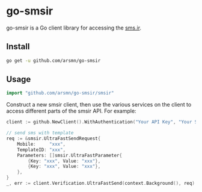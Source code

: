 # go-smsir #

go-smsir is a Go client library for accessing the [sms.ir](https://sms.ir).

## Install ##

```sh
go get -u github.com/arsmn/go-smsir
```

## Usage ##

```go
import "github.com/arsmn/go-smsir/smsir"
```

Construct a new smsir client, then use the various services on the client to
access different parts of the smsir API. For example:

```go
client := github.NewClient().WithAuthentication("Your API Key", "Your Secret Key")

// send sms with template
req := &smsir.UltraFastSendRequest{
	Mobile:     "xxx",
	TemplateID: "xxx",
	Parameters: []smsir.UltraFastParameter{
		{Key: "xxx", Value: "xxx"},
		{Key: "xxx", Value: "xxx"},
	},
}
_, err := client.Verification.UltraFastSend(context.Background(), req)
```
